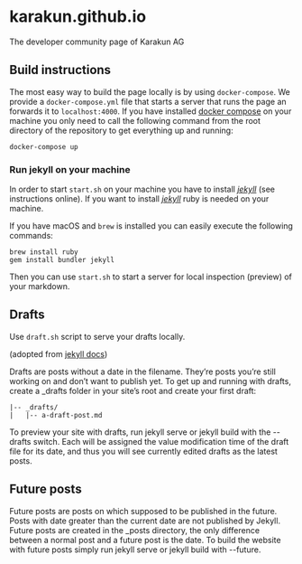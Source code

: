 # karakun.github.io
The developer community page of Karakun AG

## Build instructions

The most easy way to build the page locally is by using `docker-compose`.
We provide a `docker-compose.yml` file that starts a server that runs the page an forwards it to `localhost:4000`.
If you have installed [docker compose](https://docs.docker.com/compose/) on your machine you only need to call the following command from the root directory of the repository to get everything up and running:

```
docker-compose up
```

### Run jekyll on your machine

In order to start `start.sh` on your machine you have to install [_jekyll_](https://jekyllrb.com) (see instructions online).
If you want to install [_jekyll_](https://jekyllrb.com) ruby is needed on your machine.

If you have macOS and `brew` is installed you can easily execute the following commands:

```
brew install ruby
gem install bundler jekyll
```

Then you can use `start.sh` to start a server for local inspection (preview) of your markdown.

## Drafts

Use `draft.sh` script to serve your drafts locally.

(adopted from [jekyll docs](https://jekyllrb.com/docs/posts/))

Drafts are posts without a date in the filename. They’re posts you’re still working on and don’t want to publish yet. To get up and running with drafts, create a _drafts folder in your site’s root and create your first draft:
```
|-- _drafts/
|   |-- a-draft-post.md
```
To preview your site with drafts, run jekyll serve or jekyll build with the --drafts switch. Each will be assigned the value modification time of the draft file for its date, and thus you will see currently edited drafts as the latest posts.

## Future posts

Future posts are posts on which supposed to be published in the future. Posts with date greater than the current date are not published by Jekyll. Future posts are created in the _posts directory, the only difference between a normal post and a future post is the date. To build the website with future posts simply run jekyll serve or jekyll build with --future.
